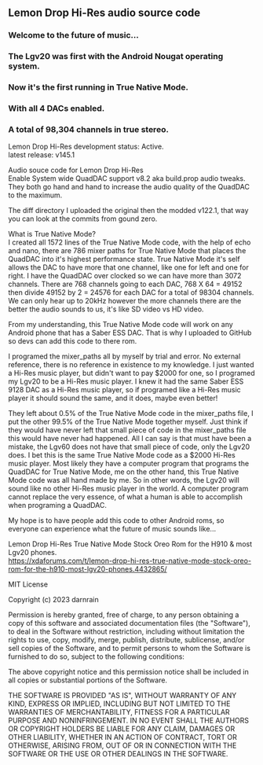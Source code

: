 ## Lemon Drop Hi-Res audio source code

### Welcome to the future of music...
### The Lgv20 was first with the Android Nougat operating system.
### Now it's the first running in True Native Mode.
### With all 4 DACs enabled.
### A total of 98,304  channels in true stereo.

Lemon Drop Hi-Res development status: Active.<br>
latest release: v145.1<br>

Audio souce code for Lemon Drop Hi-Res<br>
Enable System wide QuadDAC support v8.2 aka build.prop audio tweaks.<br>
They both go hand and hand to increase the audio quality of the QuadDAC to the maximum.<br>

The diff directory I uploaded the original then the modded v122.1, that way you can look at the commits from gound zero.<br>

What is True Native Mode?<br>
I created all 1572 lines of the True Native Mode code, with the help of echo and nano, there are 786 mixer paths for True Native Mode that places the QuadDAC into it's highest performance state. True Native Mode it's self allows the DAC to have more that one channel, like one for left and one for right. I have the QuadDAC over clocked so we can have more than 3072 channels. There are 768 channels going to each DAC, 768 X 64 = 49152 then divide 49152 by 2 = 24576 for each DAC for a total of 98304 channels. We can only hear up to 20kHz however the more channels there are the better the audio sounds to us, it's like SD video vs HD video.<br>

From my understanding, this True Native Mode code will work on any Android phone that has a Saber ESS DAC. That is why I uploaded to GitHub so devs can add this code to there rom.<br>
 
I programed the mixer_paths all by myself by trial and error. No external reference, there is no reference in existence to my knowledge. I just wanted a Hi-Res music player, but didn't want to pay $2000 for one, so I programed my Lgv20 to be a Hi-Res music player. I knew it had the same Saber ESS 9128 DAC as a Hi-Res music player, so if programed like a Hi-Res music player it should sound the same, and it does, maybe even better!<br>

They left about 0.5% of the True Native Mode code in the mixer_paths file, I put the other 99.5% of the True Native Mode together myself. Just think if they would have never left that small piece of code in the mixer_paths file this would have never had happened. All I can say is that must have been a mistake, the Lgv60 does not have that small piece of code, only the Lgv20 does. I bet this is the same True Native Mode code as a $2000 Hi-Res music player. Most likely they have a computer program that programs the QuadDAC for True Native Mode, me on the other hand, this True Native Mode code was all hand made by me. So in other words, the Lgv20 will sound like no other Hi-Res music player in the world. A computer program cannot replace the very essence, of what a human is able to accomplish when programing a QuadDAC.<br>

My hope is to have people add this code to other Android roms, so everyone can experience what the future of music sounds like...<br>

Lemon Drop Hi-Res True Native Mode Stock Oreo Rom for the H910 & most Lgv20 phones.<br>
https://xdaforums.com/t/lemon-drop-hi-res-true-native-mode-stock-oreo-rom-for-the-h910-most-lgv20-phones.4432865/

MIT License<br>

Copyright (c) 2023 darnrain<br>

Permission is hereby granted, free of charge, to any person obtaining a copy
of this software and associated documentation files (the "Software"), to deal
in the Software without restriction, including without limitation the rights
to use, copy, modify, merge, publish, distribute, sublicense, and/or sell
copies of the Software, and to permit persons to whom the Software is
furnished to do so, subject to the following conditions:<br>

The above copyright notice and this permission notice shall be included in all
copies or substantial portions of the Software.<br>

THE SOFTWARE IS PROVIDED "AS IS", WITHOUT WARRANTY OF ANY KIND, EXPRESS OR
IMPLIED, INCLUDING BUT NOT LIMITED TO THE WARRANTIES OF MERCHANTABILITY,
FITNESS FOR A PARTICULAR PURPOSE AND NONINFRINGEMENT. IN NO EVENT SHALL THE
AUTHORS OR COPYRIGHT HOLDERS BE LIABLE FOR ANY CLAIM, DAMAGES OR OTHER
LIABILITY, WHETHER IN AN ACTION OF CONTRACT, TORT OR OTHERWISE, ARISING FROM,
OUT OF OR IN CONNECTION WITH THE SOFTWARE OR THE USE OR OTHER DEALINGS IN THE
SOFTWARE.<br>
